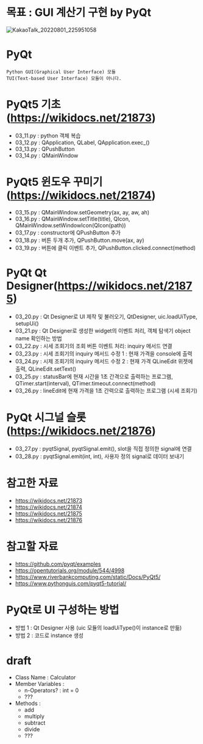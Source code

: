 # 목표 : GUI 계산기 구현 by PyQt

![KakaoTalk_20220801_225951058](https://user-images.githubusercontent.com/96480127/182178474-b89c6cbd-8a4b-4734-889a-40632a25abd1.jpg)

# PyQt
    Python GUI(Graphical User Interface) 모듈
    TUI(Text-based User Interface) 모듈이 아니다.

# PyQt5 기초(https://wikidocs.net/21873)
- 03_11.py : python 객체 복습
- 03_12.py : QApplication, QLabel, QApplication.exec_()
- 03_13.py : QPushButton
- 03_14.py : QMainWindow

# PyQt5 윈도우 꾸미기(https://wikidocs.net/21874)
- 03_15.py : QMainWindow.setGeometry(ax, ay, aw, ah)
- 03_16.py : QMainWindow.setTitle(title), QIcon, QMainWindow.setWindowIcon(QIcon(path))
- 03_17.py : constructor에 QPushButton 추가
- 03_18.py : 버튼 두개 추가, QPushButton.move(ax, ay)
- 03_19.py : 버튼에 클릭 이벤트 추가, QPushButton.clicked.connect(method)

# PyQt Qt Designer(https://wikidocs.net/21875)
- 03_20.py : Qt Designer로 UI 제작 및 불러오기, QtDesigner, uic.loadUiType, setupUi()
- 03_21.py : Qt Designer로 생성한 widget의 이벤트 처리, 객체 탐색기 object name 확인하는 방법
- 03_22.py : 시세 조회기의 조회 버튼 이벤트 처리: inquiry 메서드 연결
- 03_23.py : 시세 조회기의 inquiry 메서드 수정 1 : 현재 가격을 console에 출력
- 03_24.py : 시제 조회기의 inquiry 메서드 수정 2 : 현재 가격 QLineEdit 위젯에 출력, QLineEdit.setText()
- 03_25.py : statusBar에 현재 시간을 1초 간격으로 출력하는 프로그램, QTimer.start(interval), QTimer.timeout.connect(method)
- 03_26.py : lineEdit에 현재 가격을 1초 간력으로 출력하는 프로그램 (시세 조회기)


# PyQt 시그널 슬롯(https://wikidocs.net/21876)
- 03_27.py : pyqtSignal, pyqtSignal.emit(), slot을 직접 정의한 signal에 연결
- 03_28.py : pyqtSignal.emit(int, int), 사용자 정의 signal로 데이터 보내기



# 참고한 자료
   - https://wikidocs.net/21873
   - https://wikidocs.net/21874
   - https://wikidocs.net/21875
   - https://wikidocs.net/21876


# 참고할 자료
   - https://github.com/pyqt/examples
   - https://opentutorials.org/module/544/4998
   - https://www.riverbankcomputing.com/static/Docs/PyQt5/
   - https://www.pythonguis.com/pyqt5-tutorial/






# PyQt로 UI 구성하는 방법
   - 방법 1 : Qt Designer 사용 (uic 모듈의 loadUiType()이 instance로 만듦)
   - 방법 2 : 코드로 instance 생성


# draft
   - Class Name : Calculator
   - Member Variables :
       - n-Operators? : int = 0
       - ???
   - Methods :
       - add
       - multiply
       - subtract
       - divide
       - ???
